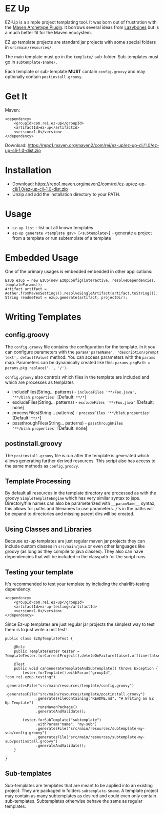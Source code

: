 # EZ Up 

EZ-Up is a simple project templating tool. It was born out of frustration with the [Maven Archetype Plugin](http://maven.apache.org/archetype/maven-archetype-plugin/).
It borrows several ideas from [Lazybones](https://github.com/pledbrook/lazybones) but is a much better fit for the Maven ecosystem. 

EZ up template projects are standard jar projects with some special folders in `src/main/resources/`.

The main template must go in the `template/` sub-folder. Sub-templates must go in `subtemplate-$name/`.

Each template or sub-template **MUST** contain `config.groovy` and may optionally contain `postinstall.groovy`. 

# Get It

Maven:

    <dependency>
        <groupId>com.rei.ez-up</groupId>
        <artifactId>ez-up</artifactId>
        <version>1.0</version>
    </dependency>


Download: https://repo1.maven.org/maven2/com/rei/ez-up/ez-up-cli/1.0/ez-up-cli-1.0-dist.zip 

# Installation

  * Download: https://repo1.maven.org/maven2/com/rei/ez-up/ez-up-cli/1.0/ez-up-cli-1.0-dist.zip
  * Unzip and add the installation directory to your PATH.

# Usage

  * `ez-up list` - list out all known templates
  * `ez-up generate <template gav> [<subtemplate>]` - generate a project from a template or run subtemplate of a template

# Embedded Usage
One of the primary usages is embedded embedded in other applications:

    EzUp ezup = new EzUp(new EzUpConfig(interactive, resolveDependencies, templateParams));
    Artifact artifact = Aether.fromMavenSettings().resolveSingleArtifact(artifact.toString());
    String readmeText = ezup.generate(artifact, projectDir);

# Writing Templates

## config.groovy

The `config.groovy` file contains the configuration for the template. In it you can configure parameters with the 
`param('paramName', 'description/prompt text', defaultValue)` method. You can access parameters with the `params` map.
Parameters can be dynamically created like this: `params.pkgPath = params.pkg.replace('.', '/')`. 

`config.groovy` also controls which files in the template are included and which are processes as templates
   * includeFiles(String... patterns) - `includeFiles '**/Foo.java', '**/blah.properties'` [Default: `**/*`]
   * excludeFiles(String... patterns) - `excludeFiles '**/Foo.java'` [Default: none]
   * processFiles(String... patterns) - `processFiles '**/blah.properties'` [Default: `**/*`]
   * passthroughFiles(String... patterns) - `passthroughFiles '**/blah.properties'` [Default: none]

## postinstall.groovy 

The `postinstall.groovy` file is run after the template is generated which allows generating further derived resources.
This script also has access to the same methods as `config.groovy`.

## Template Processing

By default all resources in the template directory are processed as with the groovy `SimpleTemplateEngine` which has 
very similar syntax to jsps. Directory/file names can also be parameterized with `__paramName__` syntax, this allows for 
paths and filenames to use parameters. `/`'s in the paths will be expand to directories and missing parent dirs will be created.

## Using Classes and Libraries 

Because ez-up templates are just regular maven jar projects they can include custom classes in `src/main/java` or even other languages
like groovy (as long as they compile to java classes). They also can have dependencies that will be included in the classpath for the script runs.  

## Testing your template

It's recommended to test your template by including the chairlift-testing dependency:

    <dependency>
        <groupId>com.rei.ez-up</groupId>
        <artifactId>ez-up-testing</artifactId>
        <version>1.0</version>
    </dependency>

Since Ez-up templates are just regular jar projects the simplest way to test them is to just write a unit test!

	public class EzUpTemplateTest {
	
	    @Rule
	    public TemplateTester tester = TemplateTester.forCurrentProject().deleteOnFailure(false).offline(false);
	    
	    @Test
	    public void canGenerateTemplateAndSubTemplate() throws Exception {
	        tester.forTemplate().withParam("groupId", "com.rei.ezup.testing")
	              .generatesFile("src/main/resources/template/config.groovy")
	              .generatesFile("src/main/resources/template/postinstall.groovy")
	              .generatesFileContaining("README.md", "# Writing an EZ Up Template")
	              .runsMavenPackage()
	              .generateAndValidate();
	        
	        tester.forSubTemplate("subtemplate")
	              .withParam("name", "my-sub")
	              .generatesFile("src/main/resources/subtemplate-my-sub/config.groovy")
	              .generatesFile("src/main/resources/subtemplate-my-sub/postinstall.groovy")
	              .generateAndValidate();        
	    }
	    
	}
 
 
## Sub-templates 

Sub-templates are templates that are meant to be applied into an existing project. They are packaged in folders `subtemplate-$name`.
A template project may contain as many subtemplates as desired and could even only contain sub-templates. Subtemplates otherwise behave the 
same as regular templates. 
